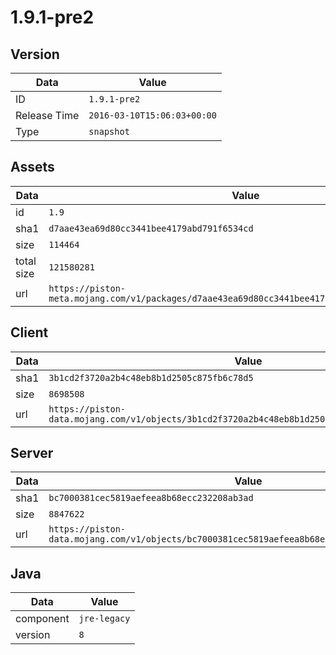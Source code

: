 # 1.9.1-pre2

## Version

|**Data**        | **Value**                 |
|----------------|-------------------------|
| ID   | ```1.9.1-pre2```   |
| Release Time   | ```2016-03-10T15:06:03+00:00```   |
| Type   | ```snapshot```   |

## Assets

|**Data**        | **Value**                 |
|----------------|-------------------------|
| id   | ```1.9```   |
| sha1   | ```d7aae43ea69d80cc3441bee4179abd791f6534cd```   |
| size   | ```114464```   |
| total size  | ```121580281```  |
| url       | ```https://piston-meta.mojang.com/v1/packages/d7aae43ea69d80cc3441bee4179abd791f6534cd/1.9.json``` |

## Client

|**Data**        | **Value**                 |
|----------------|-------------------------|
| sha1   | ```3b1cd2f3720a2b4c48eb8b1d2505c875fb6c78d5```   |
| size   | ```8698508```   |
| url       | ```https://piston-data.mojang.com/v1/objects/3b1cd2f3720a2b4c48eb8b1d2505c875fb6c78d5/client.jar``` |

## Server

|**Data**        | **Value**                 |
|----------------|-------------------------|
| sha1   | ```bc7000381cec5819aefeea8b68ecc232208ab3ad```   |
| size   | ```8847622```   |
| url       | ```https://piston-data.mojang.com/v1/objects/bc7000381cec5819aefeea8b68ecc232208ab3ad/server.jar``` |

## Java

|**Data**        | **Value**                 |
|----------------|-------------------------|
| component   | ```jre-legacy```   |
| version   | ```8```   |